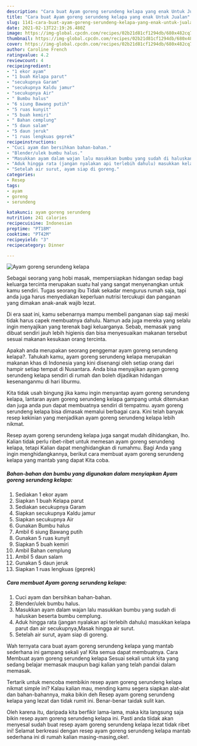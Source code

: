 ```yaml
---
description: "Cara buat Ayam goreng serundeng kelapa yang enak Untuk Jualan"
title: "Cara buat Ayam goreng serundeng kelapa yang enak Untuk Jualan"
slug: 1141-cara-buat-ayam-goreng-serundeng-kelapa-yang-enak-untuk-jualan
date: 2021-02-13T22:19:26.480Z
image: https://img-global.cpcdn.com/recipes/02b21d81cf1294db/680x482cq70/ayam-goreng-serundeng-kelapa-foto-resep-utama.jpg
thumbnail: https://img-global.cpcdn.com/recipes/02b21d81cf1294db/680x482cq70/ayam-goreng-serundeng-kelapa-foto-resep-utama.jpg
cover: https://img-global.cpcdn.com/recipes/02b21d81cf1294db/680x482cq70/ayam-goreng-serundeng-kelapa-foto-resep-utama.jpg
author: Caroline French
ratingvalue: 4.2
reviewcount: 4
recipeingredient:
- "1 ekor ayam"
- "1 buah Kelapa parut"
- "secukupnya Garam"
- "secukupnya Kaldu jamur"
- "secukupnya Air"
- " Bumbu halus"
- "6 siung Bawang putih"
- "5 ruas kunyit"
- "5 buah kemiri"
- " Bahan cemplung"
- "5 daun salam"
- "5 daun jeruk"
- "1 ruas lengkuas geprek"
recipeinstructions:
- "Cuci ayam dan bersihkan bahan-bahan."
- "Blender/ulek bumbu halus."
- "Masukkan ayam dalam wajan lalu masukkan bumbu yang sudah di haluskan beserta bumbu cemplung."
- "Aduk hingga rata (jangan nyalakan api terlebih dahulu) masukkan kelapa parut dan air secukupnya,Masak hingga air surut."
- "Setelah air surut, ayam siap di goreng."
categories:
- Resep
tags:
- ayam
- goreng
- serundeng

katakunci: ayam goreng serundeng 
nutrition: 241 calories
recipecuisine: Indonesian
preptime: "PT18M"
cooktime: "PT42M"
recipeyield: "3"
recipecategory: Dinner

---
```



![Ayam goreng serundeng kelapa](https://img-global.cpcdn.com/recipes/02b21d81cf1294db/680x482cq70/ayam-goreng-serundeng-kelapa-foto-resep-utama.jpg)

Sebagai seorang yang hobi masak, mempersiapkan hidangan sedap bagi keluarga tercinta merupakan suatu hal yang sangat menyenangkan untuk kamu sendiri. Tugas seorang ibu Tidak sekadar mengurus rumah saja, tapi anda juga harus menyediakan keperluan nutrisi tercukupi dan panganan yang dimakan anak-anak wajib lezat.

Di era  saat ini, kamu sebenarnya mampu membeli panganan siap saji meski tidak harus capek membuatnya dahulu. Namun ada juga mereka yang selalu ingin menyajikan yang terenak bagi keluarganya. Sebab, memasak yang dibuat sendiri jauh lebih higienis dan bisa menyesuaikan makanan tersebut sesuai makanan kesukaan orang tercinta. 



Apakah anda merupakan seorang penggemar ayam goreng serundeng kelapa?. Tahukah kamu, ayam goreng serundeng kelapa merupakan makanan khas di Indonesia yang kini disenangi oleh setiap orang dari hampir setiap tempat di Nusantara. Anda bisa menyajikan ayam goreng serundeng kelapa sendiri di rumah dan boleh dijadikan hidangan kesenanganmu di hari liburmu.

Kita tidak usah bingung jika kamu ingin menyantap ayam goreng serundeng kelapa, lantaran ayam goreng serundeng kelapa gampang untuk ditemukan dan juga anda pun dapat membuatnya sendiri di tempatmu. ayam goreng serundeng kelapa bisa dimasak memalui berbagai cara. Kini telah banyak resep kekinian yang menjadikan ayam goreng serundeng kelapa lebih nikmat.

Resep ayam goreng serundeng kelapa juga sangat mudah dihidangkan, lho. Kalian tidak perlu ribet-ribet untuk memesan ayam goreng serundeng kelapa, tetapi Kalian dapat menghidangkan di rumahmu. Bagi Anda yang ingin menghidangkannya, berikut cara membuat ayam goreng serundeng kelapa yang mantab yang dapat Kita coba.

<!--inarticleads1-->

##### Bahan-bahan dan bumbu yang digunakan dalam menyiapkan Ayam goreng serundeng kelapa:

1. Sediakan 1 ekor ayam
1. Siapkan 1 buah Kelapa parut
1. Sediakan secukupnya Garam
1. Siapkan secukupnya Kaldu jamur
1. Siapkan secukupnya Air
1. Gunakan  Bumbu halus
1. Ambil 6 siung Bawang putih
1. Gunakan 5 ruas kunyit
1. Siapkan 5 buah kemiri
1. Ambil  Bahan cemplung
1. Ambil 5 daun salam
1. Gunakan 5 daun jeruk
1. Siapkan 1 ruas lengkuas (geprek)




<!--inarticleads2-->

##### Cara membuat Ayam goreng serundeng kelapa:

1. Cuci ayam dan bersihkan bahan-bahan.
1. Blender/ulek bumbu halus.
1. Masukkan ayam dalam wajan lalu masukkan bumbu yang sudah di haluskan beserta bumbu cemplung.
1. Aduk hingga rata (jangan nyalakan api terlebih dahulu) masukkan kelapa parut dan air secukupnya,Masak hingga air surut.
1. Setelah air surut, ayam siap di goreng.




Wah ternyata cara buat ayam goreng serundeng kelapa yang mantab sederhana ini gampang sekali ya! Kita semua dapat membuatnya. Cara Membuat ayam goreng serundeng kelapa Sesuai sekali untuk kita yang sedang belajar memasak maupun bagi kalian yang telah pandai dalam memasak.

Tertarik untuk mencoba membikin resep ayam goreng serundeng kelapa nikmat simple ini? Kalau kalian mau, mending kamu segera siapkan alat-alat dan bahan-bahannya, maka bikin deh Resep ayam goreng serundeng kelapa yang lezat dan tidak rumit ini. Benar-benar taidak sulit kan. 

Oleh karena itu, daripada kita berfikir lama-lama, maka kita langsung saja bikin resep ayam goreng serundeng kelapa ini. Pasti anda tiidak akan menyesal sudah buat resep ayam goreng serundeng kelapa lezat tidak ribet ini! Selamat berkreasi dengan resep ayam goreng serundeng kelapa mantab sederhana ini di rumah kalian masing-masing,oke!.

